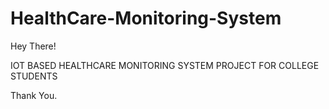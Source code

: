 # HealthCare-Monitoring-System

Hey There!

  IOT BASED HEALTHCARE MONITORING SYSTEM
  PROJECT FOR COLLEGE STUDENTS

Thank You.
